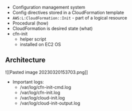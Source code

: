 - Configuration management system
- Config directives stored in a CloudFormation template
- `AWS:L:CloudFormation::Init` - part of a logical resource
- Procedural (how)
- CloudFormation is desired state (what)
- cfn-init
	- helper script
	- installed on EC2 OS

## Architecture

![[Pasted image 20230320153703.png]]

- Important logs:
	- /var/log/cfn-init-cmd.log
	- /var/log/cfn-init.log
	- /var/log/cloud-init.log
	- /var/log/cloud-init-output.log